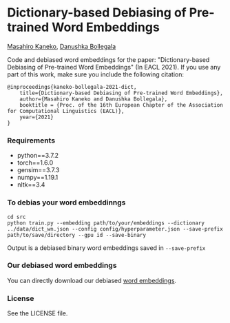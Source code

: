 # Dictionary-based Debiasing of Pre-trained Word Embeddings

[Masahiro Kaneko](https://sites.google.com/view/masahirokaneko/english?authuser=0), [Danushka Bollegala](http://danushka.net/)


Code and debiased word embeddings for the paper: "Dictionary-based Debiasing of Pre-trained Word Embeddings" (In EACL 2021). If you use any part of this work, make sure you include the following citation:

```
@inproceedings{kaneko-bollegala-2021-dict,
    title={Dictionary-based Debiasing of Pre-trained Word Embeddings},
    author={Masahiro Kaneko and Danushka Bollegala},
    booktitle = {Proc. of the 16th European Chapter of the Association for Computational Linguistics (EACL)},
    year={2021}
}
```


### Requirements
- python==3.7.2
- torch==1.6.0
- gensim==3.7.3
- numpy==1.19.1
- nltk==3.4


### To debias your word embeddinngs
```
cd src
python train.py --embedding path/to/your/embeddings --dictionary ../data/dict_wn.json --config config/hyperparameter.json --save-prefix path/to/save/directory --gpu id --save-binary

```
Output is a debiased binary word embeddings saved in `--save-prefix`


### Our debiased word embeddings

You can directly download our debiased [word embeddings](https://drive.google.com/drive/folders/1qyFpqX7Wxz4uJj047enOOJbrbMGEMczK?usp=sharing).


### License
See the LICENSE file.
